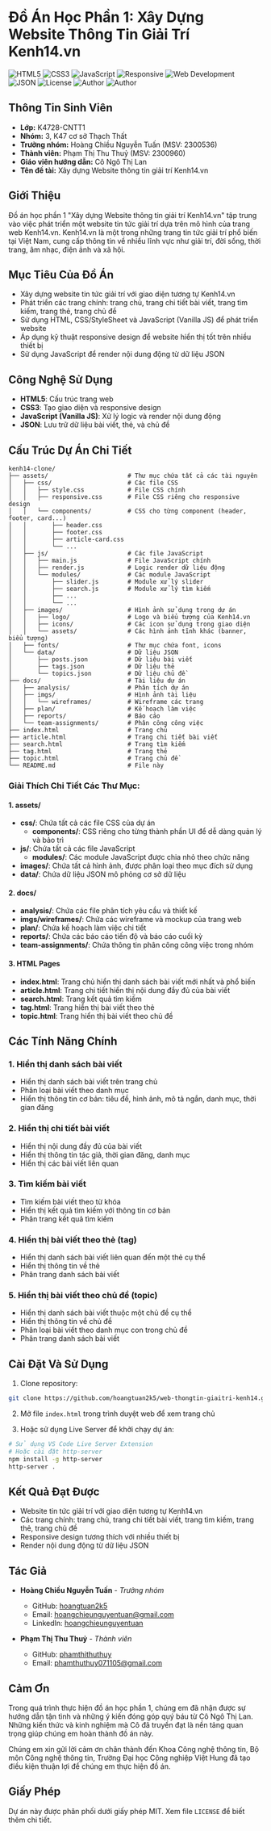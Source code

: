 # Đồ Án Học Phần 1: Xây Dựng Website Thông Tin Giải Trí Kenh14.vn

![HTML5](https://img.shields.io/badge/-HTML5-E34F26?style=flat&logo=html5&logoColor=white)
![CSS3](https://img.shields.io/badge/-CSS3-1572B6?style=flat&logo=css3)
![JavaScript](https://img.shields.io/badge/-JavaScript-F7DF1E?style=flat&logo=javascript&logoColor=black)
![Responsive](https://img.shields.io/badge/-Responsive-blue)
![Web Development](https://img.shields.io/badge/-Web%20Development-green)
![JSON](https://img.shields.io/badge/-JSON-lightgrey)
![License](https://img.shields.io/badge/License-MIT-brightgreen)
![Author](https://img.shields.io/badge/Author-Ho%C3%A0ng%20Chi%E1%BB%81u%20Nguy%E1%BB%85n%20Tu%E1%BA%A5n-blueviolet)
![Author](https://img.shields.io/badge/Author-Ph%E1%BA%A1m%20Th%E1%BB%8B%20Thu%20Thu%E1%BB%B7-pink)


## Thông Tin Sinh Viên
- **Lớp:** K4728-CNTT1
- **Nhóm:** 3, K47 cơ sở Thạch Thất
- **Trưởng nhóm:** Hoàng Chiều Nguyễn Tuấn (MSV: 2300536)
- **Thành viên:** Phạm Thị Thu Thuỷ (MSV: 2300960)
- **Giáo viên hướng dẫn:** Cô Ngô Thị Lan
- **Tên đề tài:** Xây dựng Website thông tin giải trí Kenh14.vn

## Giới Thiệu

Đồ án học phần 1 "Xây dựng Website thông tin giải trí Kenh14.vn" tập trung vào việc phát triển một website tin tức giải trí dựa trên mô hình của trang web Kenh14.vn. Kenh14.vn là một trong những trang tin tức giải trí phổ biến tại Việt Nam, cung cấp thông tin về nhiều lĩnh vực như giải trí, đời sống, thời trang, âm nhạc, điện ảnh và xã hội.

## Mục Tiêu Của Đồ Án

- Xây dựng website tin tức giải trí với giao diện tương tự Kenh14.vn
- Phát triển các trang chính: trang chủ, trang chi tiết bài viết, trang tìm kiếm, trang thẻ, trang chủ đề
- Sử dụng HTML, CSS/StyleSheet và JavaScript (Vanilla JS) để phát triển website
- Áp dụng kỹ thuật responsive design để website hiển thị tốt trên nhiều thiết bị
- Sử dụng JavaScript để render nội dung động từ dữ liệu JSON

## Công Nghệ Sử Dụng

- **HTML5**: Cấu trúc trang web
- **CSS3**: Tạo giao diện và responsive design
- **JavaScript (Vanilla JS)**: Xử lý logic và render nội dung động
- **JSON**: Lưu trữ dữ liệu bài viết, thẻ, và chủ đề

## Cấu Trúc Dự Án Chi Tiết

```
kenh14-clone/
├── assets/                      # Thư mục chứa tất cả các tài nguyên
│   ├── css/                     # Các file CSS
│   │   ├── style.css            # File CSS chính
│   │   ├── responsive.css       # File CSS riêng cho responsive design
│   │   └── components/          # CSS cho từng component (header, footer, card...)
│   │       ├── header.css
│   │       ├── footer.css
│   │       ├── article-card.css
│   │       └── ...
│   ├── js/                      # Các file JavaScript
│   │   ├── main.js              # File JavaScript chính
│   │   ├── render.js            # Logic render dữ liệu động
│   │   └── modules/             # Các module JavaScript
│   │       ├── slider.js        # Module xử lý slider
│   │       ├── search.js        # Module xử lý tìm kiếm
│   │       ├── ...
│   │       └── ...
│   ├── images/                  # Hình ảnh sử dụng trong dự án
│   │   ├── logo/                # Logo và biểu tượng của Kenh14.vn
│   │   ├── icons/               # Các icon sử dụng trong giao diện
│   │   └── assets/              # Các hình ảnh tĩnh khác (banner, biểu tượng)
│   ├── fonts/                   # Thư mục chứa font, icons
│   └── data/                    # Dữ liệu JSON
│       ├── posts.json           # Dữ liệu bài viết
│       ├── tags.json            # Dữ liệu thẻ
│       └── topics.json          # Dữ liệu chủ đề
├── docs/                        # Tài liệu dự án
│   ├── analysis/                # Phân tích dự án
│   ├── imgs/                    # Hình ảnh tài liệu
│   │   └── wireframes/          # Wireframe các trang
│   ├── plan/                    # Kế hoạch làm việc
│   ├── reports/                 # Báo cáo
│   └── team-assignments/        # Phân công công việc
├── index.html                   # Trang chủ
├── article.html                 # Trang chi tiết bài viết
├── search.html                  # Trang tìm kiếm
├── tag.html                     # Trang thẻ
├── topic.html                   # Trang chủ đề
└── README.md                    # File này
```

### Giải Thích Chi Tiết Các Thư Mục:

#### 1. assets/
- **css/**: Chứa tất cả các file CSS của dự án
  - **components/**: CSS riêng cho từng thành phần UI để dễ dàng quản lý và bảo trì
- **js/**: Chứa tất cả các file JavaScript
  - **modules/**: Các module JavaScript được chia nhỏ theo chức năng
- **images/**: Chứa tất cả hình ảnh, được phân loại theo mục đích sử dụng
- **data/**: Chứa dữ liệu JSON mô phỏng cơ sở dữ liệu

#### 2. docs/
- **analysis/**: Chứa các file phân tích yêu cầu và thiết kế
- **imgs/wireframes/**: Chứa các wireframe và mockup của trang web
- **plan/**: Chứa kế hoạch làm việc chi tiết
- **reports/**: Chứa các báo cáo tiến độ và báo cáo cuối kỳ
- **team-assignments/**: Chứa thông tin phân công công việc trong nhóm

#### 3. HTML Pages
- **index.html**: Trang chủ hiển thị danh sách bài viết mới nhất và phổ biến
- **article.html**: Trang chi tiết hiển thị nội dung đầy đủ của bài viết
- **search.html**: Trang kết quả tìm kiếm
- **tag.html**: Trang hiển thị bài viết theo thẻ
- **topic.html**: Trang hiển thị bài viết theo chủ đề

## Các Tính Năng Chính

### 1. Hiển thị danh sách bài viết
- Hiển thị danh sách bài viết trên trang chủ
- Phân loại bài viết theo danh mục
- Hiển thị thông tin cơ bản: tiêu đề, hình ảnh, mô tả ngắn, danh mục, thời gian đăng

### 2. Hiển thị chi tiết bài viết
- Hiển thị nội dung đầy đủ của bài viết
- Hiển thị thông tin tác giả, thời gian đăng, danh mục
- Hiển thị các bài viết liên quan

### 3. Tìm kiếm bài viết
- Tìm kiếm bài viết theo từ khóa
- Hiển thị kết quả tìm kiếm với thông tin cơ bản
- Phân trang kết quả tìm kiếm

### 4. Hiển thị bài viết theo thẻ (tag)
- Hiển thị danh sách bài viết liên quan đến một thẻ cụ thể
- Hiển thị thông tin về thẻ
- Phân trang danh sách bài viết

### 5. Hiển thị bài viết theo chủ đề (topic)
- Hiển thị danh sách bài viết thuộc một chủ đề cụ thể
- Hiển thị thông tin về chủ đề
- Phân loại bài viết theo danh mục con trong chủ đề
- Phân trang danh sách bài viết

## Cài Đặt Và Sử Dụng

1. Clone repository:
```bash
git clone https://github.com/hoangtuan2k5/web-thongtin-giaitri-kenh14.git
```

2. Mở file `index.html` trong trình duyệt web để xem trang chủ

3. Hoặc sử dụng Live Server để khởi chạy dự án:
```bash
# Sử dụng VS Code Live Server Extension
# Hoặc cài đặt http-server
npm install -g http-server
http-server .
```

## Kết Quả Đạt Được

- Website tin tức giải trí với giao diện tương tự Kenh14.vn
- Các trang chính: trang chủ, trang chi tiết bài viết, trang tìm kiếm, trang thẻ, trang chủ đề
- Responsive design tương thích với nhiều thiết bị
- Render nội dung động từ dữ liệu JSON

## Tác Giả

- **Hoàng Chiều Nguyễn Tuấn** - *Trưởng nhóm*
  - GitHub: [hoangtuan2k5](https://github.com/hoangtuan2k5)
  - Email: hoangchieunguyentuan@gmail.com
  - LinkedIn: [hoangchieunguyentuan](https://www.linkedin.com/in/hoangchieunguyentuan/)

- **Phạm Thị Thu Thuỷ** - *Thành viên*
  - GitHub: [phamthithuthuy](https://github.com/phamthithuthuy)
  - Email: phamthuthuy071105@gmail.com

## Cảm Ơn

Trong quá trình thực hiện đồ án học phần 1, chúng em đã nhận được sự hướng dẫn tận tình và những ý kiến đóng góp quý báu từ Cô Ngô Thị Lan. Những kiến thức và kinh nghiệm mà Cô đã truyền đạt là nền tảng quan trọng giúp chúng em hoàn thành đồ án này.

Chúng em xin gửi lời cảm ơn chân thành đến Khoa Công nghệ thông tin, Bộ môn Công nghệ thông tin, Trường Đại học Công nghiệp Việt Hung đã tạo điều kiện thuận lợi để chúng em thực hiện đồ án.

## Giấy Phép

Dự án này được phân phối dưới giấy phép MIT. Xem file `LICENSE` để biết thêm chi tiết.